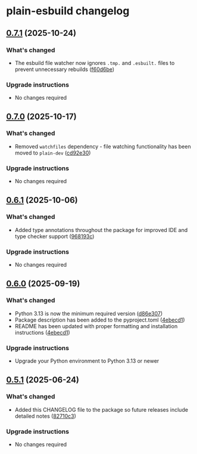 # plain-esbuild changelog

## [0.7.1](https://github.com/dropseed/plain/releases/plain-esbuild@0.7.1) (2025-10-24)

### What's changed

- The esbuild file watcher now ignores `.tmp.` and `.esbuilt.` files to prevent unnecessary rebuilds ([f60d6be](https://github.com/dropseed/plain/commit/f60d6bee3d52ad5af763a84126de1cd40a85d33f))

### Upgrade instructions

- No changes required

## [0.7.0](https://github.com/dropseed/plain/releases/plain-esbuild@0.7.0) (2025-10-17)

### What's changed

- Removed `watchfiles` dependency - file watching functionality has been moved to `plain-dev` ([cd92e30](https://github.com/dropseed/plain/commit/cd92e302cd77afef999639e4533f118114738015))

### Upgrade instructions

- No changes required

## [0.6.1](https://github.com/dropseed/plain/releases/plain-esbuild@0.6.1) (2025-10-06)

### What's changed

- Added type annotations throughout the package for improved IDE and type checker support ([968193c](https://github.com/dropseed/plain/commit/968193c55af3254b848a6c9ebe9406b3e86efd64))

### Upgrade instructions

- No changes required

## [0.6.0](https://github.com/dropseed/plain/releases/plain-esbuild@0.6.0) (2025-09-19)

### What's changed

- Python 3.13 is now the minimum required version ([d86e307](https://github.com/dropseed/plain/commit/d86e307efb0d5e8f5001efccede4d58d0e26bfea))
- Package description has been added to the pyproject.toml ([4ebecd1](https://github.com/dropseed/plain/commit/4ebecd1856f96afc09a2ad6887224ae94b1a7395))
- README has been updated with proper formatting and installation instructions ([4ebecd1](https://github.com/dropseed/plain/commit/4ebecd1856f96afc09a2ad6887224ae94b1a7395))

### Upgrade instructions

- Upgrade your Python environment to Python 3.13 or newer

## [0.5.1](https://github.com/dropseed/plain/releases/plain-esbuild@0.5.1) (2025-06-24)

### What's changed

- Added this CHANGELOG file to the package so future releases include detailed notes ([82710c3](https://github.com/dropseed/plain/commit/82710c3c8300))

### Upgrade instructions

- No changes required
